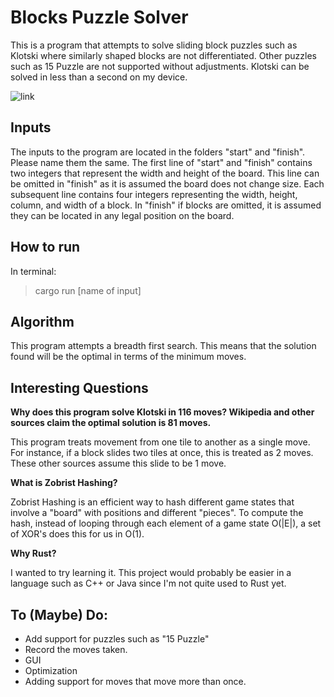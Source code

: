 # Blocks Puzzle Solver

This is a program that attempts to solve sliding block puzzles such as Klotski where similarly shaped blocks are not differentiated. Other puzzles such as 15 Puzzle are not supported without adjustments. Klotski can be solved in less than a second on my device.


![link](https://i.ibb.co/mS0Srs8/Screen-Shot-2021-05-27-at-8-17-58-PM.png)

## Inputs
The inputs to the program are located in the folders "start" and "finish". Please name them the same. The first line of "start" and "finish" contains two integers that represent the width and height of the board. This line can be omitted in "finish" as it is assumed the board does not change size. Each subsequent line contains four integers representing the width, height, column, and width of a block. In "finish" if blocks are omitted, it is assumed they can be located in any legal position on the board.

## How to run
In terminal:
>cargo run [name of input]

## Algorithm
This program attempts a breadth first search. This means that the solution found will be the optimal in terms of the minimum moves.

## Interesting Questions
**Why does this program solve Klotski in 116 moves? Wikipedia and other sources claim the optimal solution is 81 moves.** 

This program treats movement from one tile to another as a single move. For instance, if a block slides two tiles at once, this is treated as 2 moves. These other sources assume this slide to be 1 move.

**What is Zobrist Hashing?**

Zobrist Hashing is an efficient way to hash different game states that involve a "board" with positions and different "pieces". To compute the hash, instead of looping through each element of a game state O(|E|), a set of XOR's does this for us in O(1).

**Why Rust?** 

I wanted to try learning it. This project would probably be easier in a language such as C++ or Java since I'm not quite used to Rust yet.

## To (Maybe) Do:
- Add support for puzzles such as "15 Puzzle"
- Record the moves taken.
- GUI
- Optimization
- Adding support for moves that move more than once.
